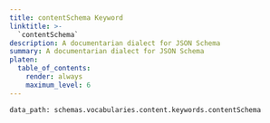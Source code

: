 ```yaml
---
title: contentSchema Keyword
linktitle: >-
  `contentSchema`
description: A documentarian dialect for JSON Schema
summary: A documentarian dialect for JSON Schema
platen:
  table_of_contents:
    render: always
    maximum_level: 6
---
```


```schematize
data_path: schemas.vocabularies.content.keywords.contentSchema
```
